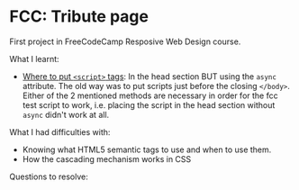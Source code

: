 # FCC: Tribute page
First project in FreeCodeCamp Resposive Web Design course.

What I learnt:
- [Where to put `<script>` tags](https://stackoverflow.com/questions/436411/where-should-i-put-script-tags-in-html-markup): In the head section BUT using the `async` attribute. The old way was to put scripts just before the closing `</body>`. Either of the 2 mentioned methods are necessary in order for the fcc test script to work, i.e. placing the script in the head section without `async` didn't work at all.

What I had difficulties with:
- Knowing what HTML5 semantic tags to use and when to use them.
- How the cascading mechanism works in CSS

Questions to resolve: <!-- TODO remove if necssary -->
